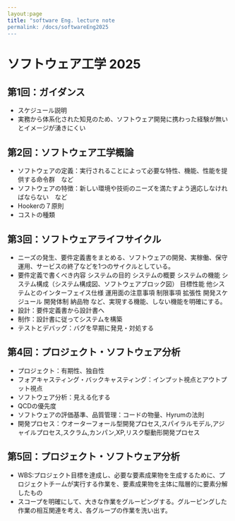 ```yaml
---
layout:page
title: "software Eng. lecture note
permalink: /docs/softwareEng2025
---
```


# ソフトウェア工学 2025

## 第1回：ガイダンス
- スケジュール説明
- 実務から体系化された知見のため、ソフトウェア開発に携わった経験が無いとイメージが湧きにくい

## 第2回：ソフトウェア工学概論
- ソフトウェアの定義：実行されることによって必要な特性、機能、性能を提供する命令群　など
- ソフトウェアの特徴：新しい環境や技術のニーズを満たすよう適応しなければならない　など
- Hookerの７原則
- コストの種類
## 第3回：ソフトウェアライフサイクル
- ニーズの発生、要件定義書をまとめる、ソフトウェアの開発、実稼働、保守運用、サービスの終了などを1つのサイクルとしている。
- 要件定義で書くべき内容
    システムの目的
    システムの概要
    システムの機能
    システム構成（システム構成図、ソフトウェアブロック図）
    目標性能
    他システムとのインターフェイス仕様
    運用面の注意事項
    制限事項
    拡張性
    開発スケジュール
    開発体制
    納品物        など、実現する機能、しない機能を明確にする。
- 設計：要件定義書から設計書へ
- 制作：設計書に従ってシステムを構築
- テストとデバッグ：バグを早期に発見・対処する

## 第4回：プロジェクト・ソフトウェア分析
- プロジェクト：有期性、独自性
- フォアキャスティング・バックキャスティング：インプット視点とアウトプット視点
- ソフトウェア分析：見える化する
- QCDの優先度
- ソフトウェアの評価基準、品質管理：コードの物量、Hyrumの法則
- 開発プロセス：ウオーターフォール型開発プロセス,スパイラルモデル,アジャイルプロセス,スクラム,カンパン,XP,リスク駆動形開発プロセス

## 第5回：プロジェクト・ソフトウェア分析
- WBS:プロジェクト目標を達成し、必要な要素成果物を生成するために、プロジェクトチームが実行する作業を、要素成果物を主体に階層的に要素分解したもの
- スコープを明確にして、大きな作業をグルーピングする。グルーピングした作業の相互関連を考え、各グループの作業を洗い出す。